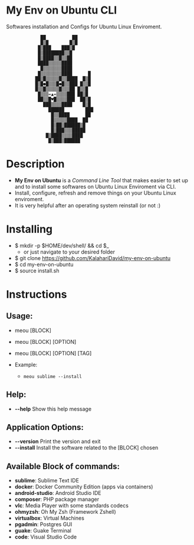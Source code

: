 # My Env on Ubuntu CLI
Softwares installation and Configs for Ubuntu Linux Enviroment.

			     ██          ██
			     █▒█        █▒█
			    █▒███    ███▒█
			    █▒████████▒▒█
			    █▒████▒▒█▒▒██
			    ████▒▒▒▒▒████
			     █▒▒▒▒▒▒▒████
			    █▒▒▒▒▒▒▒▒████      █
			   ██▒█▒▒▒▒▒█▒▒████  █▒█
			   █▒█●█▒▒▒█●█▒▒███ █▒▒█
			   █▒▒█▒▒▒▒▒█▒▒▒██ █▒▒█
			    █▒▒▒=▲=▒▒▒▒███ ██▒█
			    ██▒▒█♥█▒▒▒▒███  ██▒█
			      ███▒▒▒▒████    █▒█
			        ██████        ███
			         █▒▒████      ██
			         █▒▒▒▒▒████  ██
			         █▒██▒██████▒█
			         █▒███▒▒▒█████
			       █▒████▒▒▒▒████
			        █▒███▒██████

# Description
- **My Env on Ubuntu** is a _Command Line Tool_ that makes easier to set up and to  install some softwares on Ubuntu Linux Enviroment via CLI.
- Install, configure, refresh and remove things on your Ubuntu Linux enviroment.
- It is very helpful after an operating system reinstall (or not :)

# Installing
- $ mkdir -p $HOME/dev/shell/ && cd $_
	- or just navigate to your desired folder
- $ git clone https://github.com/KalahariDavid/my-env-on-ubuntu
- $ cd my-env-on-ubuntu
- $ source install.sh

# Instructions
## Usage:
- meou [BLOCK]
- meou [BLOCK] [OPTION]
- meou [BLOCK] [OPTION] [TAG]

- Example:
	- `meou sublime --install`

## Help:
- **--help** 		Show this help message

## Application Options:
- **--version** 	Print the version and exit
- **--install** 	Install the software related to the [BLOCK] chosen

## Available Block of commands:
- **sublime**: 		Sublime Text IDE
- **docker**: 		Docker Community Edition (apps via containers)
- **android-studio**: Android Studio IDE
- **composer**: 	PHP package manager
- **vlc**: 			Media Player with some standards codecs
- **ohmyzsh**: 		Oh My Zsh (Framework Zshell)
- **virtualbox**: 		Virtual Machines
- **pgadmin**: 		Postgres GUI
- **guake**: 		Guake Terminal
- **code**: 		Visual Studio Code
